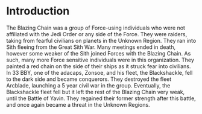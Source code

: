 # Introduction
The Blazing Chain was a group of Force-using individuals who were not affiliated with the Jedi Order or any side of the Force.
They were raiders, taking from fearful civilians on planets in the Unknown Region.
They ran into Sith fleeing from the Great Sith War.
Many meetings ended in death, however some weaker of the Sith joined Forces with the Blazing Chain.
As such, many more Force sensitive individuals were in this organization.
They painted a red chain on the side of their ships as it struck fear into civilians.
In 33 BBY, one of the adacaps, Zonsoe, and his fleet, the Blackshackle, fell to the dark side and became conquerors.
They destroyed the fleet Arcblade, launching a 5 year civil war in the group.
Eventually, the Blackshackle fleet fell but it left the rest of the Blazing Chain very weak, until the Battle of Yavin.
They regained their former strength after this battle, and once again became a threat in the Unknown Regions.